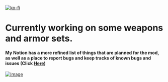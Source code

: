 [![ko-fi](https://ko-fi.com/img/githubbutton_sm.svg)](https://ko-fi.com/D1D11A37DS)

# Currently working on some weapons and armor sets. 
#### My Notion has a more refined list of things that are planned for the mod, as well as a place to report bugs and keep tracks of known bugs and issues (Click [Here](https://twods.notion.site/19059069f43a8074af55f6bfbf3c4fe7?v=19059069f43a80479fe5000c1b69bda1))
[![image](https://github.com/user-attachments/assets/025eedf1-b468-48c5-a8bb-9db65d1f650b)](https://twods.notion.site/19059069f43a8074af55f6bfbf3c4fe7?v=19059069f43a80479fe5000c1b69bda1)
